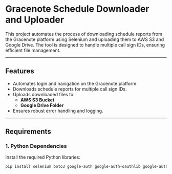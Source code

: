 # Gracenote Schedule Downloader and Uploader

This project automates the process of downloading schedule reports from the Gracenote platform using Selenium and uploading them to AWS S3 and Google Drive. The tool is designed to handle multiple call sign IDs, ensuring efficient file management.

---

## Features
- Automates login and navigation on the Gracenote platform.
- Downloads schedule reports for multiple call sign IDs.
- Uploads downloaded files to:
  - **AWS S3 Bucket**
  - **Google Drive Folder**
- Ensures robust error handling and logging.

---

## Requirements
### **1. Python Dependencies**
Install the required Python libraries:
```bash
pip install selenium boto3 google-auth google-auth-oauthlib google-auth-httplib2 google-api-python-client


